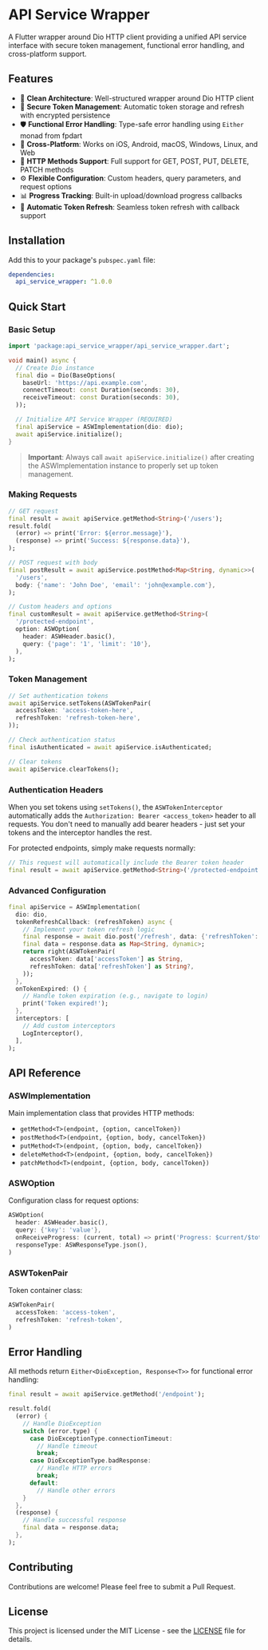 # API Service Wrapper

A Flutter wrapper around Dio HTTP client providing a unified API service interface with secure token management, functional error handling, and cross-platform support.

## Features

- 🚀 **Clean Architecture**: Well-structured wrapper around Dio HTTP client
- 🔐 **Secure Token Management**: Automatic token storage and refresh with encrypted persistence
- 🛡️ **Functional Error Handling**: Type-safe error handling using `Either` monad from fpdart
- 📱 **Cross-Platform**: Works on iOS, Android, macOS, Windows, Linux, and Web
- 🔄 **HTTP Methods Support**: Full support for GET, POST, PUT, DELETE, PATCH methods
- ⚙️ **Flexible Configuration**: Custom headers, query parameters, and request options
- 📊 **Progress Tracking**: Built-in upload/download progress callbacks
- 🔄 **Automatic Token Refresh**: Seamless token refresh with callback support

## Installation

Add this to your package's `pubspec.yaml` file:

```yaml
dependencies:
  api_service_wrapper: ^1.0.0
```

## Quick Start

### Basic Setup

```dart
import 'package:api_service_wrapper/api_service_wrapper.dart';

void main() async {
  // Create Dio instance
  final dio = Dio(BaseOptions(
    baseUrl: 'https://api.example.com',
    connectTimeout: const Duration(seconds: 30),
    receiveTimeout: const Duration(seconds: 30),
  ));

  // Initialize API Service Wrapper (REQUIRED)
  final apiService = ASWImplementation(dio: dio);
  await apiService.initialize();
}
```

> **Important**: Always call `await apiService.initialize()` after creating the ASWImplementation instance to properly set up token management.

### Making Requests

```dart
// GET request
final result = await apiService.getMethod<String>('/users');
result.fold(
  (error) => print('Error: ${error.message}'),
  (response) => print('Success: ${response.data}'),
);

// POST request with body
final postResult = await apiService.postMethod<Map<String, dynamic>>(
  '/users',
  body: {'name': 'John Doe', 'email': 'john@example.com'},
);

// Custom headers and options
final customResult = await apiService.getMethod<String>(
  '/protected-endpoint',
  option: ASWOption(
    header: ASWHeader.basic(),
    query: {'page': '1', 'limit': '10'},
  ),
);
```

### Token Management

```dart
// Set authentication tokens
await apiService.setTokens(ASWTokenPair(
  accessToken: 'access-token-here',
  refreshToken: 'refresh-token-here',
));

// Check authentication status
final isAuthenticated = await apiService.isAuthenticated;

// Clear tokens
await apiService.clearTokens();
```

### Authentication Headers

When you set tokens using `setTokens()`, the `ASWTokenInterceptor` automatically adds the `Authorization: Bearer <access_token>` header to all requests. You don't need to manually add bearer headers - just set your tokens and the interceptor handles the rest.

For protected endpoints, simply make requests normally:

```dart
// This request will automatically include the Bearer token header
final result = await apiService.getMethod<String>('/protected-endpoint');
```

### Advanced Configuration

```dart
final apiService = ASWImplementation(
  dio: dio,
  tokenRefreshCallback: (refreshToken) async {
    // Implement your token refresh logic
    final response = await dio.post('/refresh', data: {'refreshToken': refreshToken});
    final data = response.data as Map<String, dynamic>;
    return right(ASWTokenPair(
      accessToken: data['accessToken'] as String,
      refreshToken: data['refreshToken'] as String?,
    ));
  },
  onTokenExpired: () {
    // Handle token expiration (e.g., navigate to login)
    print('Token expired!');
  },
  interceptors: [
    // Add custom interceptors
    LogInterceptor(),
  ],
);
```

## API Reference

### ASWImplementation

Main implementation class that provides HTTP methods:

- `getMethod<T>(endpoint, {option, cancelToken})`
- `postMethod<T>(endpoint, {option, body, cancelToken})`
- `putMethod<T>(endpoint, {option, body, cancelToken})`
- `deleteMethod<T>(endpoint, {option, body, cancelToken})`
- `patchMethod<T>(endpoint, {option, body, cancelToken})`

### ASWOption

Configuration class for request options:

```dart
ASWOption(
  header: ASWHeader.basic(),
  query: {'key': 'value'},
  onReceiveProgress: (current, total) => print('Progress: $current/$total'),
  responseType: ASWResponseType.json(),
)
```

### ASWTokenPair

Token container class:

```dart
ASWTokenPair(
  accessToken: 'access-token',
  refreshToken: 'refresh-token',
)
```

## Error Handling

All methods return `Either<DioException, Response<T>>` for functional error handling:

```dart
final result = await apiService.getMethod('/endpoint');

result.fold(
  (error) {
    // Handle DioException
    switch (error.type) {
      case DioExceptionType.connectionTimeout:
        // Handle timeout
        break;
      case DioExceptionType.badResponse:
        // Handle HTTP errors
        break;
      default:
        // Handle other errors
    }
  },
  (response) {
    // Handle successful response
    final data = response.data;
  },
);
```

## Contributing

Contributions are welcome! Please feel free to submit a Pull Request.

## License

This project is licensed under the MIT License - see the [LICENSE](LICENSE) file for details.

